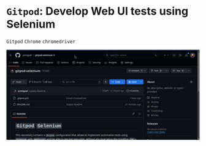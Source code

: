 # `Gitpod`: Develop Web UI tests using Selenium 

`Gitpod` `Chrome` `chromedriver`

![](https://github.com/prmiguel/media/blob/main/7bf2ce42-5a13-431d-a97b-4290c0dd6696.gif "-gifcontrol-mode=click;")